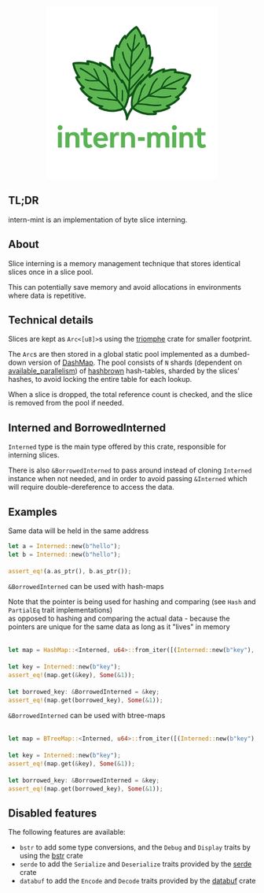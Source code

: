 <p align="center">
  <img src="https://github.com/sweet-security/intern-mint/blob/5eab157452131b7bda044a95f349e660b3a44335/logo.png?raw=true" alt="intern-mint" width="350">
</p>

## TL;DR

intern-mint is an implementation of byte slice interning.

## About

Slice interning is a memory management technique that stores identical slices once in a slice pool.

This can potentially save memory and avoid allocations in environments where data is repetitive.

## Technical details

Slices are kept as `Arc<[u8]>`s using the [triomphe](https://github.com/Manishearth/triomphe) crate for smaller footprint.

The `Arc`s are then stored in a global static pool implemented as a dumbed-down version of [DashMap](https://github.com/xacrimon/dashmap).
The pool consists of `N` shards (dependent on [available_parallelism](https://doc.rust-lang.org/beta/std/thread/fn.available_parallelism.html)) of [hashbrown](https://github.com/rust-lang/hashbrown) hash-tables, sharded by the slices' hashes, to avoid locking the entire table for each lookup.

When a slice is dropped, the total reference count is checked, and the slice is removed from the pool if needed.

## Interned and BorrowedInterned

`Interned` type is the main type offered by this crate, responsible for interning slices.

There is also `&BorrowedInterned` to pass around instead of cloning `Interned` instance when not needed,
and in order to avoid passing `&Interned` which will require double-dereference to access the data.

## Examples

Same data will be held in the same address

```rust
let a = Interned::new(b"hello");
let b = Interned::new(b"hello");

assert_eq!(a.as_ptr(), b.as_ptr());
```

`&BorrowedInterned` can be used with hash-maps

Note that the pointer is being used for hashing and comparing (see `Hash` and `PartialEq` trait implementations)\
as opposed to hashing and comparing the actual data - because the pointers are unique for the same data as long as it "lives" in memory

```rust

let map = HashMap::<Interned, u64>::from_iter([(Interned::new(b"key"), 1)]);

let key = Interned::new(b"key");
assert_eq!(map.get(&key), Some(&1));

let borrowed_key: &BorrowedInterned = &key;
assert_eq!(map.get(borrowed_key), Some(&1));
```

`&BorrowedInterned` can be used with btree-maps

```rust

let map = BTreeMap::<Interned, u64>::from_iter([(Interned::new(b"key"), 1)]);

let key = Interned::new(b"key");
assert_eq!(map.get(&key), Some(&1));

let borrowed_key: &BorrowedInterned = &key;
assert_eq!(map.get(borrowed_key), Some(&1));
```

## Disabled features

The following features are available:

- `bstr` to add some type conversions, and the `Debug` and `Display` traits by using the [bstr](https://github.com/BurntSushi/bstr) crate
- `serde` to add the `Serialize` and `Deserialize` traits provided by the [serde](https://github.com/serde-rs/serde) crate
- `databuf` to add the `Encode` and `Decode` traits provided by the [databuf](https://github.com/nurmohammed840/databuf.rs) crate
